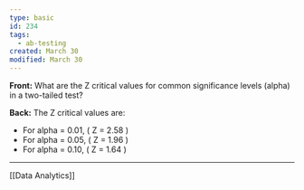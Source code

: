 ```yaml
---
type: basic
id: 234
tags:
  - ab-testing
created: March 30
modified: March 30
---
```


**Front:** What are the Z critical values for common significance levels (alpha) in a two-tailed test?

**Back:** The Z critical values are:

- For alpha = 0.01, \( Z = 2.58 \)
- For alpha = 0.05, \( Z = 1.96 \)
- For alpha = 0.10, \( Z = 1.64 \)

---
[[Data Analytics]]